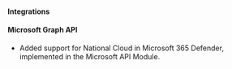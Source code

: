 #### Integrations

#### Microsoft Graph API

- Added support for National Cloud in Microsoft 365 Defender, implemented in the Microsoft API Module.